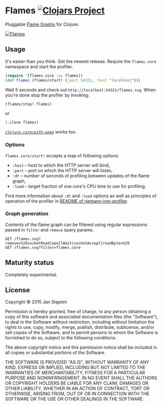 # Flames [![Clojars Project](https://img.shields.io/clojars/v/flames.svg)](http://clojars.org/flames)

Pluggable [Flame Graphs][fg] for Clojure.

[![Flames][png]][svg]

## Usage

It's easier than you think. Get the newest release. Require the `flames.core` namespace and start the profiler.

```clojure
(require '[flames.core :as flames])
(def flames (flames/start! {:port 54321, :host "localhost"}))
```

Wait 5 seconds and check out `http://localhost:54321/flames.svg`.
When you're done stop the profiler by invoking:

```clojure
(flames/stop! flames)
```

or

```clojure
(.close flames)
```

[`clojure.core/with-open`][with-open] works too.

### Options

`flames.core/start!` accepts a map of following options:

  - `:host` – host to which the HTTP server will bind,
  - `:port` – port on which the HTTP server will listen,
  - `:dt` – number of seconds of profiling between updates of the flame graph,
  - `:load` – target fraction of one core's CPU time to use for profiling.

Find more information about `:dt` and `:load` options as well as principles of
operation of the profiler in [README of riemann-jvm-profiler][rjpreadme].

### Graph generation

Contents of the flame graph can be filtered using regular expressions passed
in `filter` and `remove` query params.

```
GET /flames.svg?remove=%28socketRead|epollWait|socketAccept|readBytes%29
GET /flames.svg?filter=flames.core
```

## Maturity status

Completely experimental.

## License

Copyright © 2015 Jan Stępień

Permission is hereby granted, free of charge, to any person
obtaining a copy of this software and associated documentation
files (the "Software"), to deal in the Software without
restriction, including without limitation the rights to use,
copy, modify, merge, publish, distribute, sublicense, and/or
sell copies of the Software, and to permit persons to whom the
Software is furnished to do so, subject to the following conditions:

The above copyright notice and this permission notice shall be included
in all copies or substantial portions of the Software.

THE SOFTWARE IS PROVIDED "AS IS", WITHOUT WARRANTY OF ANY KIND, EXPRESS
OR IMPLIED, INCLUDING BUT NOT LIMITED TO THE WARRANTIES OF MERCHANTABILITY,
FITNESS FOR A PARTICULAR PURPOSE AND NONINFRINGEMENT. IN NO EVENT SHALL
THE AUTHORS OR COPYRIGHT HOLDERS BE LIABLE FOR ANY CLAIM, DAMAGES OR OTHER
LIABILITY, WHETHER IN AN ACTION OF CONTRACT, TORT OR OTHERWISE, ARISING
FROM, OUT OF OR IN CONNECTION WITH THE SOFTWARE OR THE USE OR OTHER
DEALINGS IN THE SOFTWARE.

[fg]: http://www.brendangregg.com/flamegraphs.html
[png]: https://stepien.cc/~jan/flames-01.png
[svg]: https://stepien.cc/~jan/flames-01.svg
[rjpreadme]: https://github.com/riemann/riemann-jvm-profiler/blob/0.1.0/README.md
[with-open]: https://clojuredocs.org/clojure.core/with-open
